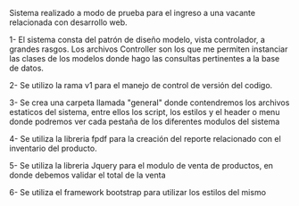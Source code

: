Sistema realizado a modo de prueba para el ingreso a una vacante relacionada con desarrollo web.

1- El sistema consta del patrón de diseño modelo, vista controlador, a grandes rasgos. Los archivos Controller son los que me permiten instanciar las clases de los modelos
donde hago las consultas pertinentes a la base de datos.

2- Se utilizo la rama v1 para el manejo de control de versión del codigo.

3- Se crea una carpeta llamada "general" donde contendremos los archivos estaticos del sistema, entre ellos los script, los estilos y el header o menu donde podremos ver cada pestaña de los diferentes modulos del sistema

4- Se utiliza la libreria fpdf para la creación del reporte relacionado con el inventario del producto.

5- Se utiliza la libreria Jquery para el modulo de venta de productos, en donde debemos validar el total de la venta

6- Se utiliza el framework bootstrap para utilizar los estilos del mismo